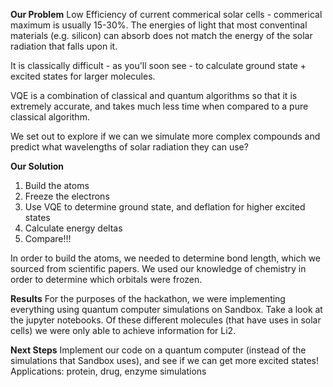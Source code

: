**Our Problem**
Low Efficiency of current commerical solar cells - commerical maximum is usually 15-30%. The energies of light that most conventinal materials (e.g. silicon) can absorb does not match the energy of the solar radiation that falls upon it.

It is classically difficult - as you'll soon see - to calculate ground state + excited states for larger molecules. 

VQE is a combination of classical and quantum algorithms so that it is extremely accurate, and takes much less time when compared to a pure classical algorithm.

We set out to explore if we can we simulate more complex compounds and predict what wavelengths of solar radiation they can use?

**Our Solution**
1) Build the atoms
2) Freeze the electrons
3) Use VQE to determine ground state, and deflation for higher excited states
4) Calculate energy deltas
5) Compare!!!

In order to build the atoms, we needed to determine bond length, which we sourced from scientific papers. We used our knowledge of chemistry in order to determine which orbitals were frozen.

**Results**
For the purposes of the hackathon, we were implementing everything using quantum computer simulations on Sandbox. Take a look at the jupyter notebooks. Of these different molecules (that have uses in solar cells) we were only able to achieve information for Li2.

**Next Steps**
Implement our code on a quantum computer (instead of the simulations that Sandbox uses), and see if we can get more excited states!
Applications: protein, drug, enzyme simulations
